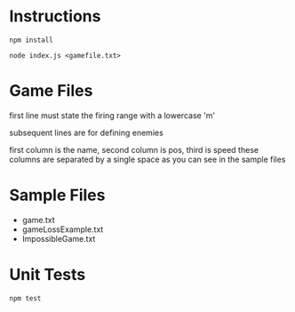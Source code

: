 # Instructions
```
npm install
```

```
node index.js <gamefile.txt>
```

# Game Files
first line must state the firing range with a lowercase 'm'

subsequent lines are for defining enemies

first column is the name, second column is pos, third is speed
these columns are separated by a single space as you can see in the sample files

# Sample Files
- game.txt
- gameLossExample.txt
- ImpossibleGame.txt

# Unit Tests
```
npm test
```
